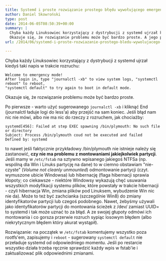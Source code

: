 ```yaml
---
title: Systemd i proste rozwiązanie prostego błędu wywołującego emergency mode
author: Daniel Skowroński
type: post
date: 2014-06-05T08:50:39+00:00
summary: |
  Chyba każdy Linuksowiec korzystający z dystrybucji z systemd ujrzał kiedyś taki napis w trakcie rozruchu: Welcome to emergency mode! After login in, type "journalctl -xb" to view system logs, "systemctl reboot" to reboot, "systemctl default" to try again to boot in default mode.
  Okazuje się, że rozwiązanie problemu może być bardzo proste. A jego przyczyną jest zwykle Windows, który psuje swoje dyski tak, że Linuks nie chce ich montować.
url: /2014/06/systemd-i-proste-rozwiazanie-prostego-bledu-wywolujacego-emergency-mode/

---
```

Chyba każdy Linuksowiec korzystający z dystrybucji z systemd ujrzał kiedyś taki napis w trakcie rozruchu:

```
Welcome to emergency mode! 
After login in, type "journalctl -xb" to view system logs, "systemctl reboot" to reboot, 
"systemctl default" to try again to boot in default mode.
```


Okazuje się, że rozwiązanie problemu może być bardzo proste.

Po pierwsze - warto użyć sugerowanego `journalctl -xb` i kliknąć End (journalctl ładuje logi do less'a) aby przejść na sam koniec. Jeśli błąd nam nic nie mówi, albo nie ma nic do rzeczy z rozruchem, jak chociażby:

```
systemd[456]: Failed at step EXEC spawning /bin/plymouth: No such file or directory
Subject: Process /bin/plymouth coud not be executed and failed
Defined by: systemd
```


to nawet jeśli faktycznie przykładowy /bin/plymouth nie istnieje należy się zastanowić, **czy nie ma problemu z montowaniami jakiejkolwiek partycji**. Jeśli mamy w `/etc/fstab` na sztywno wpisanego jakiegoś NTFSa (np. wspólną dla Win i Linuks partycję na dane) to w ciemno obstawiam "nie-czyste" (_Volume not cleanly unmounted_) odmontowanie partycji (czyt. wymuszone ubicie Windowsa) lub hibernację (flaga hibernacji sprawia kłopoty; co ciekawsze - niektóre Windowsy wykazują chęć usuwania wszystkich modyfikacji systemu plików, które powstały w trakcie hibernacji - czyli hibernacja Win, zmiana plików pod Linuksem, wybudzenie Win nic nie da). Może to też być zachcianka (szczególnie Win8) do zmiany identyfikatorów partycji lub czegoś podobnego. Nawet, żebyśmy używali jako identyfikatorów partycji do montowania ścieżek z /dev/ zamiast UUID= to systemd i tak może uznać to za błąd. A ze swojej głupoty odmówi ich montowania i co gorsza przerwie rozruch sypiąc losowym błędem (albo niekrytycznym błędem który akurat wystąpił).

Rozwiązanie: na początek w `/etc/fstab` komentujemy wszystko poza rootfs'em, zapisujemy i `reboot` - sugerowany `systemctl default` nie przeładuje systemd od odpowiedniego momentu. Jeśli po restarcie wszystko działa trzeba ręcznie sprawdzić każdy wpis w fstab'ie i zaktualizować plik odpowiednimi zmianami.